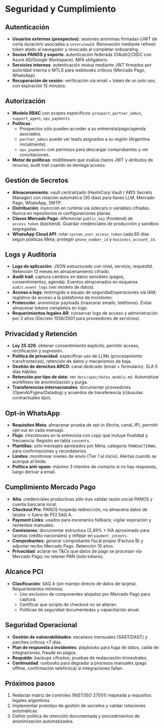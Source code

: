 # Seguridad y Cumplimiento

## Autenticación
- **Usuarios externos (prospectos)**: sesiones anónimas firmadas (JWT de corta duración) asociadas a `interviewId`. Renovación mediante refresh token atado al navegador y revocado al completar onboarding.
- **Socios PANOS y soporte**: autenticación federada (OAuth2/OIDC con Azure AD/Google Workspace). MFA obligatorio.
- **Servicios internos**: autenticación mutua mediante JWT firmados por autoridad interna o MTLS para webhooks críticos (Mercado Pago, WhatsApp).
- **Recuperación de sesión**: verificación vía email + token de un solo uso, con expiración 15 minutos.

## Autorización
- **Modelo RBAC** con scopes específicos: `prospect`, `partner_admin`, `support_agent`, `ops_payments`.
- **Políticas**:
  - Prospectos sólo pueden acceder a su entrevista/pago/agenda asociados.
  - `partner_admin` puede ver leads asignados a su región (Argentina inicialmente).
  - `ops_payments` con permisos para descargar comprobantes y ver conciliaciones.
- **Motor de políticas**: middleware que evalúa claims JWT y atributos de recurso; audit trail cuando se deniega acceso.

## Gestión de Secretos
- **Almacenamiento**: vault centralizado (HashiCorp Vault / AWS Secrets Manager) con rotación automática (30 días) para llaves LLM, Mercado Pago, WhatsApp, SMTP.
- **Distribución**: inyección en runtime vía sidecars o variables cifradas. Nunca en repositorios ni configuraciones planas.
- **Claves Mercado Pago**: diferenciar `public_key` (frontend) de `access_token` (backend). Guardar credenciales de producción y sandbox segregadas.
- **WhatsApp Cloud API**: rotar `system_user_access_token` cada 60 días según políticas Meta; proteger `phone_number_id` y `business_account_id`.

## Logs y Auditoría
- **Logs de aplicación**: JSON estructurado con nivel, servicio, requestId. Retención 12 meses en almacenamiento cifrado.
- **Audit trail**: captura cambios en datos sensibles (pagos, consentimientos, agenda). Eventos almacenados en esquema `audit.event_logs` (ver modelo de datos).
- **Acceso a logs**: restringido a equipo de seguridad/operaciones vía IAM; registros de acceso a la plataforma de monitoreo.
- **Protección**: anonimizar payloads (mascarar emails, teléfonos). Evitar almacenar tokens completos en logs.
- **Requerimientos legales AR**: conservar logs de acceso y administración por 2 años (Decreto 1558/2001 para proveedores de servicios).

## Privacidad y Retención
- **Ley 25.326**: obtener consentimiento explícito, permitir acceso, rectificación y supresión.
- **Política de privacidad**: especificar uso de LLMs (procesamiento transfronterizo), retención de datos y mecanismos de baja.
- **Gestión de derechos ARCO**: canal dedicado (email + formulario). SLA 5 días hábiles.
- **Retención por tipo de dato**: ver `docs/spec/datos_modelo.md`. Automatizar workflows de anonimización y purga.
- **Transferencias internacionales**: documentar proveedores (OpenAI/Figma/Datadog) y acuerdos de transferencia (cláusulas contractuales tipo).

## Opt-in WhatsApp
- **Requisitos Meta**: almacenar prueba de opt-in (fecha, canal, IP), permitir opt-out en cada mensaje.
- **Flujo**: checkboxes en la entrevista con copy que incluye finalidad y frecuencia. Registro en tabla `consents`.
- **Plantillas**: sólo mensajes aprobados por Meta; categoría `TRANSACTIONAL` para confirmaciones y recordatorios.
- **Límites**: monitorear niveles de envío (Tier 1 al inicio). Alertas cuando se acerque al límite.
- **Política anti-spam**: máximo 3 intentos de contacto si no hay respuesta, luego derivar a email.

## Cumplimiento Mercado Pago
- **Alta**: credenciales productivas sólo tras validar razón social PANOS y cuenta bancaria local.
- **Checkout Pro**: PANOS hospeda redirección; no almacena datos de tarjeta → fuera de PCI SAQ A.
- **Payment Links**: usados para escenarios fallback; vigilar expiración y reintentos manuales.
- **Comisiones**: documentar estructura (3,49% + IVA aproximado para tarjetas crédito nacionales) y reflejar en `payment_intents`.
- **Comprobantes**: generar comprobante fiscal propio (Factura B) y adjuntar recibo Mercado Pago. Retención 10 años.
- **Privacidad**: aclarar en T&Cs que datos de pago se procesan vía Mercado Pago; no retener PAN (solo tokens).

## Alcance PCI
- **Clasificación**: SAQ A (sin manejo directo de datos de tarjeta). Requerimientos mínimos:
  - Uso exclusivo de componentes alojados por Mercado Pago para captura.
  - Certificar que scripts de checkout no se alteran.
  - Políticas de seguridad documentadas y capacitación anual.

## Seguridad Operacional
- **Gestión de vulnerabilidades**: escaneos mensuales (SAST/DAST) y parches críticos <7 días.
- **Plan de respuesta a incidentes**: playbooks para fuga de datos, caída de integraciones, fraude en pagos.
- **Respaldo**: backups cifrados; pruebas de restauración trimestrales.
- **Continuidad**: runbooks para degradar a procesos manuales (pago offline, confirmación telefónica) si integraciones fallan.

## Próximos pasos
1. Redactar matriz de controles (NIST/ISO 27001) mapeada a requisitos legales argentinos.
2. Implementar prototipo de gestión de secretos y validar rotaciones automáticas.
3. Definir política de retención documentada y procedimientos de anonimización automatizados.
